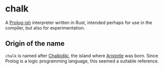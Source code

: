 # chalk

A [Prolog-ish][Prolog] interpreter written in Rust, intended perhaps for use in
the compiler, but also for experimentation. 

## Origin of the name

`chalk` is named after [Chalkidiki], the island where [Aristotle] was
born. Since Prolog is a logic programming language, this seemed a
suitable reference.

[Prolog]: https://en.wikipedia.org/wiki/Prolog
[Chalkidiki]: https://en.wikipedia.org/wiki/Chalkidiki
[Aristotle]: https://en.wikipedia.org/wiki/Aristotle
